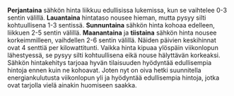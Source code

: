**Perjantaina** sähkön hinta liikkuu edullisissa lukemissa, kun se vaihtelee 0-3 sentin välillä. **Lauantaina** hintataso nousee hieman, mutta pysyy silti kohtuullisena 1-3 sentissä. **Sunnuntaina** sähkön hinta kohoaa edelleen, liikkuen 2-5 sentin välillä. **Maanantaina** ja **tiistaina** sähkön hinta nousee korkeimmilleen, vaihdellen 2-6 sentin välillä. Näiden päivien keskihinnat ovat 4 senttiä per kilowattitunti. Vaikka hinta kipuaa ylöspäin viikonlopun lähestyessä, se pysyy silti kohtuullisena eikä nouse hälyttävän korkeaksi. Sähkön hintakehitys tarjoaa hyvän tilaisuuden hyödyntää edullisempia hintoja ennen kuin ne kohoavat. Joten nyt on oiva hetki suunnitella energiankulutusta viikonlopun yli ja hyödyntää edullisempia hintoja, jotka ovat tarjolla vielä ainakin huomiseen saakka.